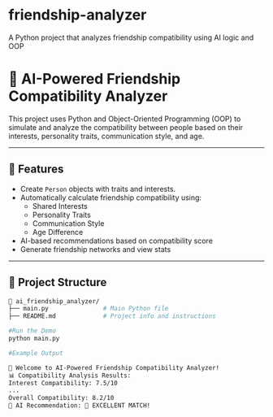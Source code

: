 # friendship-analyzer
A Python project that analyzes friendship compatibility using AI logic and OOP

# 🤖 AI-Powered Friendship Compatibility Analyzer

This project uses Python and Object-Oriented Programming (OOP) to simulate and analyze the compatibility between people based on their interests, personality traits, communication style, and age.

---

## 📌 Features

- Create `Person` objects with traits and interests.
- Automatically calculate friendship compatibility using:
  - Shared Interests
  - Personality Traits
  - Communication Style
  - Age Difference
- AI-based recommendations based on compatibility score
- Generate friendship networks and view stats

---

## 📂 Project Structure

```bash
📁 ai_friendship_analyzer/
├── main.py               # Main Python file
├── README.md             # Project info and instructions

#Run the Demo
python main.py

#Example Output

🤖 Welcome to AI-Powered Friendship Compatibility Analyzer!
📊 Compatibility Analysis Results:
Interest Compatibility: 7.5/10
...
Overall Compatibility: 8.2/10
🎯 AI Recommendation: 🌟 EXCELLENT MATCH!

